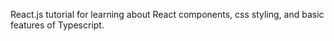 React.js tutorial for learning about React components, css styling, and basic features of Typescript.
